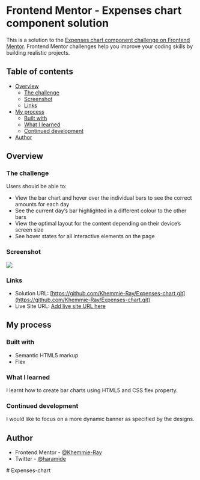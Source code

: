 # Frontend Mentor - Expenses chart component solution

This is a solution to the [Expenses chart component challenge on Frontend Mentor](https://www.frontendmentor.io/challenges/expenses-chart-component-e7yJBUdjwt). Frontend Mentor challenges help you improve your coding skills by building realistic projects. 

## Table of contents

- [Overview](#overview)
  - [The challenge](#the-challenge)
  - [Screenshot](#screenshot)
  - [Links](#links)
- [My process](#my-process)
  - [Built with](#built-with)
  - [What I learned](#what-i-learned)
  - [Continued development](#continued-development)
- [Author](#author)


## Overview

### The challenge

Users should be able to:

- View the bar chart and hover over the individual bars to see the correct amounts for each day
- See the current day’s bar highlighted in a different colour to the other bars
- View the optimal layout for the content depending on their device’s screen size
- See hover states for all interactive elements on the page

### Screenshot

![](./Screenshot.png)


### Links

- Solution URL: [https://github.com/Khemmie-Ray/Expenses-chart.git](https://github.com/Khemmie-Ray/Expenses-chart.git)
- Live Site URL: [Add live site URL here](https://your-live-site-url.com)

## My process

### Built with

- Semantic HTML5 markup
- Flex

### What I learned

I learnt how to create bar charts using HTML5 and CSS flex property.

### Continued development

I would like to focus on a more dynamic banner as specified by the designs.

## Author

- Frontend Mentor - [@Khemmie-Ray](https://www.frontendmentor.io/profile/khemmie-ray)
- Twitter - [@haramide](https://www.twitter.com/haramide)

#   E x p e n s e s - c h a r t  
 